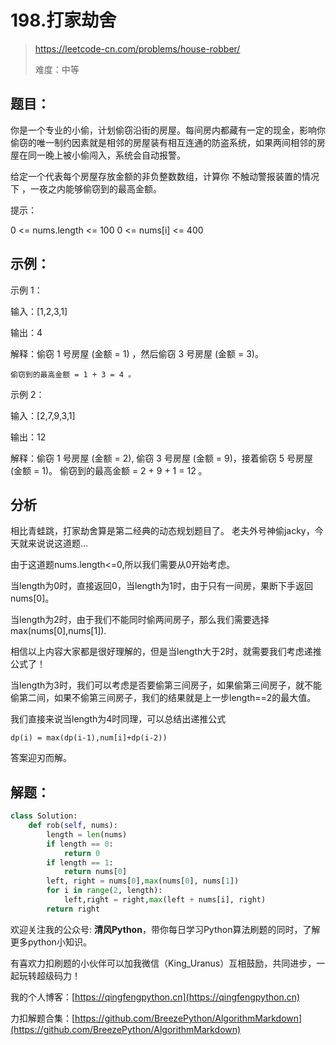 # 198.打家劫舍
> https://leetcode-cn.com/problems/house-robber/
> 
> 难度：中等

## 题目：

你是一个专业的小偷，计划偷窃沿街的房屋。每间房内都藏有一定的现金，影响你偷窃的唯一制约因素就是相邻的房屋装有相互连通的防盗系统，如果两间相邻的房屋在同一晚上被小偷闯入，系统会自动报警。

给定一个代表每个房屋存放金额的非负整数数组，计算你 不触动警报装置的情况下 ，一夜之内能够偷窃到的最高金额。

提示：

0 <= nums.length <= 100
0 <= nums[i] <= 400

## 示例：

示例 1：

输入：[1,2,3,1]

输出：4

解释：偷窃 1 号房屋 (金额 = 1) ，然后偷窃 3 号房屋 (金额 = 3)。

    偷窃到的最高金额 = 1 + 3 = 4 。

示例 2：

输入：[2,7,9,3,1]

输出：12

解释：偷窃 1 号房屋 (金额 = 2), 偷窃 3 号房屋 (金额 = 9)，接着偷窃 5 号房屋 (金额 = 1)。
    偷窃到的最高金额 = 2 + 9 + 1 = 12 。

## 分析
相比青蛙跳，打家劫舍算是第二经典的动态规划题目了。 老夫外号神偷jacky，今天就来说说这道题...

由于这道题nums.length<=0,所以我们需要从0开始考虑。

当length为0时，直接返回0，当length为1时，由于只有一间房，果断下手返回nums[0]。

当length为2时，由于我们不能同时偷两间房子，那么我们需要选择max(nums[0],nums[1]).

相信以上内容大家都是很好理解的，但是当length大于2时，就需要我们考虑递推公式了！

当length为3时，我们可以考虑是否要偷第三间房子，如果偷第三间房子，就不能偷第二间，如果不偷第三间房子，我们的结果就是上一步length==2的最大值。

我们直接来说当length为4时同理，可以总结出递推公式 

`dp(i) = max(dp(i-1),num[i]+dp(i-2))`

答案迎刃而解。


## 解题：

```python
class Solution:
    def rob(self, nums):
        length = len(nums)
        if length == 0:
            return 0
        if length == 1:
            return nums[0]
        left, right = nums[0],max(nums[0], nums[1])
        for i in range(2, length):
            left,right = right,max(left + nums[i], right)
        return right
```

欢迎关注我的公众号: **清风Python**，带你每日学习Python算法刷题的同时，了解更多python小知识。

有喜欢力扣刷题的小伙伴可以加我微信（King_Uranus）互相鼓励，共同进步，一起玩转超级码力！

我的个人博客：[https://qingfengpython.cn](https://qingfengpython.cn)

力扣解题合集：[https://github.com/BreezePython/AlgorithmMarkdown](https://github.com/BreezePython/AlgorithmMarkdown)
